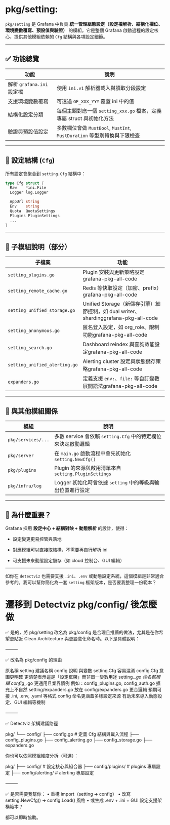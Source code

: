 # pkg/setting:
`pkg/setting` 是 Grafana 中負責 **統一管理組態設定（設定檔解析、結構化欄位、環境變數覆寫、預設值與驗證）** 的模組。它是整個 Grafana 啟動過程的設定核心，提供其他模組依賴的 `Cfg` 結構與各項設定細節。

* * *

✅ 功能總覽
------

| 功能 | 說明 |
| --- | --- |
| 解析 `grafana.ini` 設定檔 | 使用 `ini.v1` 解析器載入與讀取分段設定 |
| 支援環境變數覆寫 | 可透過 `GF_XXX_YYY` 覆蓋 ini 中的值 |
| 結構化設定分類 | 每個主題對應一個 `setting_xxx.go` 檔案，定義專屬 struct 與初始化方法 |
| 驗證與預設值設定 | 多數欄位會做 `MustBool`, `MustInt`, `MustDuration` 等型別轉換與下限檢查 |

* * *

🧱 設定結構 (`Cfg`)
---------------

所有設定會聚合到 `setting.Cfg` 結構中：

```go
type Cfg struct {
  Raw    *ini.File
  Logger log.Logger

  AppUrl string
  Env    string
  Quota  QuotaSettings
  Plugins PluginSettings
  ...
}
```

* * *

🧩 子模組說明（部分）
------------

| 子檔案 | 功能 |
| --- | --- |
| `setting_plugins.go` | Plugin 安裝與更新策略設定grafana-pkg-all-code |
| `setting_remote_cache.go` | Redis 等快取設定（加密、prefix）grafana-pkg-all-code |
| `setting_unified_storage.go` | Unified Storage（新儲存引擎）細節控制，如 dual writer、shardinggrafana-pkg-all-code |
| `setting_anonymous.go` | 匿名登入設定，如 org_role、限制功能grafana-pkg-all-code |
| `setting_search.go` | Dashboard reindex 與查詢效能設定grafana-pkg-all-code |
| `setting_unified_alerting.go` | Alerting cluster 設定與狀態儲存策略grafana-pkg-all-code |
| `expanders.go` | 定義支援 `env:`、`file:` 等自訂變數展開語法grafana-pkg-all-code |

* * *

🔗 與其他模組關係
----------

| 模組 | 說明 |
| --- | --- |
| `pkg/services/...` | 多數 service 會依賴 `setting.Cfg` 中的特定欄位來決定啟動邏輯 |
| `pkg/server` | 在 `main.go` 啟動流程中會先初始化 `setting.NewCfg()` |
| `pkg/plugins` | Plugin 的來源與啟用清單來自 `setting.PluginSettings` |
| `pkg/infra/log` | Logger 初始化時會依據 `setting` 中的等級與輸出位置進行設定 |

* * *

🧠 為什麼重要？
---------

Grafana 採用 **設定中心 + 結構對映 + 動態解析** 的設計，使得：

*   設定變更更易控管與落地
    
*   對應模組可以直接取結構，不需要再自行解析 ini
    
*   可支援未來動態設定儲存（如 cloud 控制台、GUI 編輯）
    

* * *

如你在 `detectviz` 也需要支援 `.ini`、`.env` 或動態設定系統，這個模組是非常適合參考的。我可以幫你簡化為一套 `setting` 框架版本，是否要我整理一份範本？

# 遷移到 Detectviz pkg/config/ 後怎麼做

✅ 是的，將 pkg/setting 改名為 pkg/config 是合理且推薦的做法，尤其是在你希望更貼近 Clean Architecture 與更語意化命名時。以下是具體說明：

⸻

✅ 改名為 pkg/config 的理由

原名稱 setting	建議名稱 config	說明
與變數 setting.Cfg 容易混淆	config.Cfg 意圖更明確	更清楚表示這是「設定框架」而非單一變數用途
setting_*.go 命名較模糊	config_*.go 更通用且業界慣例	例如：config_plugins.go, config_auth.go
擴充上不自然	setting/expanders.go	放在 config/expanders.go 更合邏輯
預期可接 .ini, .env, .yaml 等格式	config 命名更涵蓋多樣設定來源	有助未來導入動態設定、GUI 編輯等機制


⸻

✅ Detectviz 架構建議路徑

pkg/
└── config/
    ├── config.go              # 定義 Cfg 結構與載入流程
    ├── config_plugins.go
    ├── config_alerting.go
    ├── config_storage.go
    ├── expanders.go

你也可以依照模組維度分拆（可選）：

pkg/
├── config/                   # 設定核心與組合器
├── config/plugins/          # plugins 專屬設定
├── config/alerting/         # alerting 專屬設定


⸻

✅ 是否需要我幫你：
	•	重構 import（setting ➜ config）
	•	改寫 setting.NewCfg() ➜ config.Load() 風格
	•	或生成 .env + .ini + GUI 設定支援架構範本？

都可以即時協助。